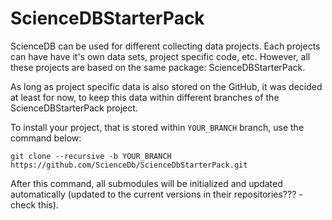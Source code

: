# ScienceDBStarterPack

ScienceDB can be used for different collecting data projects. 
Each projects can have have it's own data sets, project specific code, etc. However, 
all these projects are based on the same package: ScienceDBStarterPack.

As long as project specific data is also stored on the GitHub, it was decided at least for now, 
to keep this data within different branches of the ScienceDBStarterPack project.    

To install your project, that is stored within `YOUR_BRANCH` branch, use the command below: 

```
git clone --recursive -b YOUR_BRANCH https://github.com/ScienceDb/ScienceDbStarterPack.git
```

After this command, all submodules will be initialized and updated automatically (updated to the current 
versions in their repositories??? - check this).
